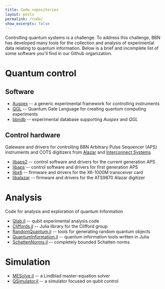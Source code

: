 ```yaml
---
title: Code repositories
layout: posts
permalink: /code/
show_excerpts: false
---
```

<script src="https://cdn.mathjax.org/mathjax/latest/MathJax.js?config=TeX-AMS-MML_HTMLorMML" type="text/javascript"></script>

Controlling quantum systems is a challenge. To address this challenge, BBN has developed many tools for the collection and analysis of experimental data relating to quantum information. Below is a brief and incomplete list of some software you'll find in our Github organization.

# Quantum control

## Software

  * [Auspex](https://github.com/BBN-Q/Auspex) -- a generic experimental framework for controlling instruments
  * [QGL](https://github.com/BBN-Q/QGL) -- Quantum Gate Language for creating quantum computing experiments 
  * [bbndb](https://github.com/BBN-Q/bbndb) -- experimental database supporting _Auspex_ and _QGL_


## Control hardware

Gateware and drivers for controlling BBN Arbitrary Pulse Sequencer (APS) instruments and COTS digitizers from [Alazar](https://www.alazartech.com/en/) and [Interconnect Systems](https://isipkg.com/solutions/sensor-processing/xmc-fpga-cards/)

  * [libaps2](https://github.com/BBN-Q/libaps2) -- control software and drivers for the current generation APS
  * [libaps](https://github.com/BBN-Q/libaps) -- control software and drivers for first generation APS
  * [libx6](https://github.com/BBN-Q/libx6) -- firmware and drivers for the X6-1000M transceiver card
  * [libalazar](https://github.com/BBN-Q/libalazar) -- firmware and drivers for the ATS9870 Alazar digitizer

# Analysis

Code for analysis and exploration of quantum Information

  * [Qlab.jl](https://github.com/BBN-Q/Qlab.jl) -- qubit experimental analysis code
  * [Cliffords.jl](https://github.com/BBN-Q/Cliffords.jl) -- Julia library for the Clifford group
  * [RandomQuantum.jl](https://github.com/BBN-Q/RandomQuantum.jl) -- tools for generating random quantum objects
  * [QuantumInformation.jl](https://github.com/BBN-Q/QuantumInformation.jl) -- quantum information tools written in Julia
  * [SchattenNorms.jl](https://github.com/BBN-Q/SchattenNorms.jl) -- completely bounded Schatten norms

# Simulation

  * [MESolve.jl](https://github.com/BBN-Q/MESolve.jl) -- a Lindblad master-equation solver
  * [QSimulator.jl](https://github.com/BBN-Q/QSimulator.jl) -- a simulator focused on qubit control
